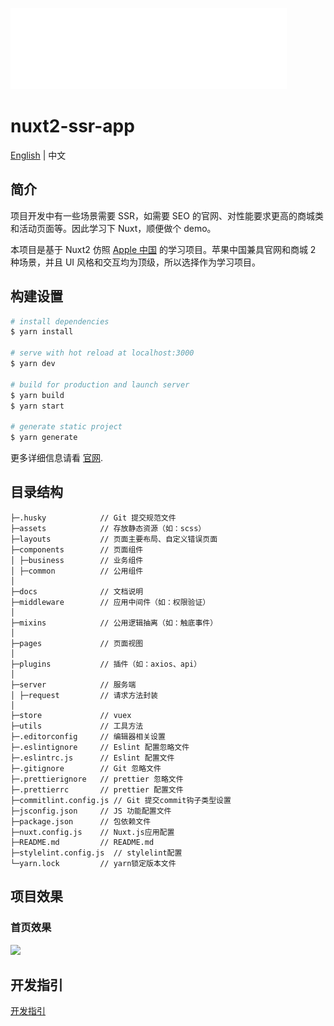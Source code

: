 ![](../static/logo.svg)

# nuxt2-ssr-app

[English](../README.md) | 中文

## 简介

项目开发中有一些场景需要 SSR，如需要 SEO 的官网、对性能要求更高的商城类和活动页面等。因此学习下 Nuxt，顺便做个 demo。

本项目是基于 Nuxt2 仿照 [Apple 中国](https://www.apple.com.cn/) 的学习项目。苹果中国兼具官网和商城 2 种场景，并且 UI 风格和交互均为顶级，所以选择作为学习项目。

## 构建设置

```bash
# install dependencies
$ yarn install

# serve with hot reload at localhost:3000
$ yarn dev

# build for production and launch server
$ yarn build
$ yarn start

# generate static project
$ yarn generate
```

更多详细信息请看 [官网](https://www.nuxtjs.cn/).

## 目录结构

```
├─.husky            // Git 提交规范文件
├─assets            // 存放静态资源（如：scss）
├─layouts           // 页面主要布局、自定义错误页面
├─components        // 页面组件
│ ├─business        // 业务组件
│ ├─common          // 公用组件
│
├─docs              // 文档说明
├─middleware        // 应用中间件（如：权限验证）
│
├─mixins            // 公用逻辑抽离（如：触底事件）
│
├─pages             // 页面视图
│
├─plugins           // 插件（如：axios、api）
│
├─server            // 服务端
│ ├─request         // 请求方法封装
│
├─store             // vuex
├─utils             // 工具方法
├─.editorconfig     // 编辑器相关设置
├─.eslintignore     // Eslint 配置忽略文件
├─.eslintrc.js      // Eslint 配置文件
├─.gitignore        // Git 忽略文件
├─.prettierignore   // prettier 忽略文件
├─.prettierrc       // prettier 配置文件
├─commitlint.config.js // Git 提交commit钩子类型设置
├─jsconfig.json     // JS 功能配置文件
├─package.json      // 包依赖文件
├─nuxt.config.js    // Nuxt.js应用配置
├─README.md         // README.md
├─stylelint.config.js  // stylelint配置
└─yarn.lock         // yarn锁定版本文件
```

## 项目效果

### 首页效果

![](../assets/image/apple/apple_home.gif)

## 开发指引

[开发指引](./Guide.zh-CN.md)
